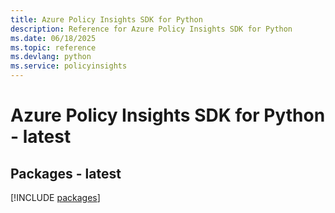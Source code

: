 ```yaml
---
title: Azure Policy Insights SDK for Python
description: Reference for Azure Policy Insights SDK for Python
ms.date: 06/18/2025
ms.topic: reference
ms.devlang: python
ms.service: policyinsights
---
```

# Azure Policy Insights SDK for Python - latest
## Packages - latest
[!INCLUDE [packages](policy-insights-index.md)]